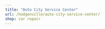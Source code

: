 ```yaml
---
title: "Auto City Service Center"
url: /hodgenville/auto-city-service-center/
shop: car repair
---
```

